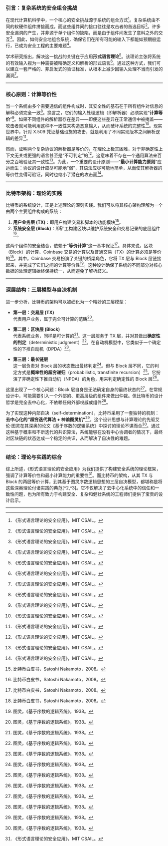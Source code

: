 ### **引言：复杂系统的安全组合挑战**

在现代计算机科学中，一个核心的安全挑战源于系统的组合方式[^1]。复杂系统由不同的软硬件组件拼接而成，而这些组件间的接口往往是攻击者的首选目标[^1]。许多安全漏洞的产生，并非源于单个组件的缺陷，而是由于组件间发生了意料之外的交互[^1]。因此，如何安全地组合系统，确保它们在所有可能的输入下都能如预期般运行，已成为安全工程的主要难题[^1]。

学术研究指出，解决这一挑战的关键在于应用**形式语言理论**[^1]。该理论主张将系统的有效输入视为一种需要被精确定义和解析的形式语言[^1]。通过这种方式，我们可以建立一套严格的、非启发式的验证标准，从根本上减少因输入处理不当而引发的漏洞[^1]。

---

### **核心原则：计算等价性**

当一个系统由多个需要通信的组件构成时，其安全性的基石在于所有组件对信息的解释必须完全一致[^1]。换言之，它们的输入处理逻辑（即解析器）必须实现“**计算等价**”[^1]。如果不同组件的解析器存在差异——即便这些差异在正常通信中被掩盖——攻击者就可能利用这种不一致性来构造恶意输入，从而破坏系统的完整性[^1]。现实世界中，针对 X.509 凭证基础设施的攻击，就是利用了不同实现版本之间解析逻辑的差异[^1]。

然而，证明两个复杂协议的解析器是等价的，在理论上极其困难，对于非确定性上下文无关或更强的语言甚至是“不可判定”的[^1]。这意味着不存在一个通用算法来百分之百地验证其一致性[^1]。为此，一个重要的设计原则——“**最小计算能力原则**”应运而生：协议的设计应尽可能地“弱”，其语法应尽可能地简单，从而使其解析器的等价性变得可验证，同时也缩小了潜在的攻击面[^1]。

---

### **比特币架构：理论的实践**

比特币的系统设计，正是上述理论的深刻实践。我们可以将其核心架构理解为一个由两个主要组件构成的系统：

1. **用户业务层 (TX)**：即用户构建交易和脚本的功能模块[^2]。
2. **系统安全层 (Block)**：即矿工构建区块以维护系统安全和交易记录的底层组件[^2]。

这两个组件的安全结合，依赖于“**等价计算**”这一基本保证[^2]。具体来说，区块（Block）的计算、Coinbase 交易的计算以及普通交易（TX）的计算必须是等价的[^2]。其中，Coinbase 交易扮演了关键的桥梁角色，它将 TX 层与 Block 层链接起来，并完成了它们之间的计算等价性[^3]。这种设计确保了系统的不同部分对核心数据的处理逻辑始终保持统一，从而避免了解析歧义。

---

### **深层结构：三层模型与自决机制**

进一步分析，比特币的架构可以被细化为一个精妙的三层模型：

- **第一层：交易层 (TX)**  
  代表用户业务，属于完全可计算的范畴[^3]。

- **第二层：区块层 (Block)**  
  代表系统业务，同样是可计算的[^3]。这一层服务于 TX 层，并对其做出**确定性的判定**（deterministic judgment）[^3]。在自动机模型中，它类似于一个确定性的下推自动机（DPDA）[^3]。

- **第三层：最长链层**  
  这一层负责对 Block 层的状态做出最终判定[^3]。但与 Block 层不同，它的判定方式是**概率性的超穷递归**（probabilistic, transfinite recursion）[^3]。它扮演了非确定性下推自动机（NPDA）的角色，用来判定确定性的 Block 层[^3]。

这里出现了一个核心问题：Block 层自身是无法确定自身的最终状态的[^3]。在常规设计中，可能需要引入一个外部的、更高层级的组件来做出仲裁。但比特币的设计哲学是完全去中心化，不依赖任何外部权威或组件[^3]。

为了实现这种内部自决（self-determination），比特币采用了一套独特的机制：**去中心化的“超穷迭代算法 + 神谕图灵机”**[^3]。这个设计思想与计算理论的先驱艾伦·图灵在其深奥的论文《基于序数的逻辑系统》中探讨的理论不谋而合[^3]。通过这种基于概率和不断迭代的共识算法，系统能够在没有中心协调者的情况下，最终对区块链的状态达成一个稳定的共识，从而解决了自决性的难题。

---

### **结论：理论与实践的综合**

综上所述，《形式语言理论的安全应用》为我们提供了构建安全系统的理论框架，强调了计算等价性和最小计算能力的重要性[^1]。而比特币的架构，从其 TX 与 Block 的两层等价计算，到其基于图灵序数逻辑思想的三层自决模型，都堪称是将这些深奥理论付诸实践的典范[^2,^3]。它不仅解决了去中心化系统中的信任和一致性问题，也为所有致力于构建安全、复杂和健壮系统的工程师们提供了宝贵的设计启示。

---

[^1]: 《形式语言理论的安全应用》，MIT CSAIL。
[^2]: 比特币白皮书，Satoshi Nakamoto，2008。
[^3]: 图灵，《基于序数的逻辑系统》，1938。
